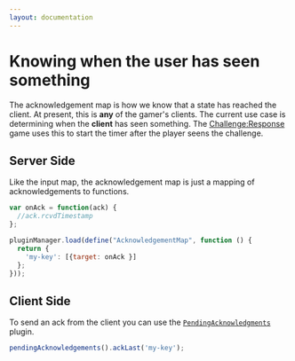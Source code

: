 ```yaml
---
layout: documentation
---
```


# Knowing when the user has seen something
The acknowledgement map is how we know that a state has reached the client. At present, this is **any** of the gamer's clients. The current use case is determining when the **client** has seen something. The [Challenge:Response](https://github.com/distributedlife/challenge-response/) game uses this to start the timer after the player seens the challenge.

## Server Side
Like the input map, the acknowledgement map is just a mapping of acknowledgements to functions.

~~~javascript
var onAck = function(ack) {
  //ack.rcvdTimestamp
};

pluginManager.load(define("AcknowledgementMap", function () {
  return {
    'my-key': [{target: onAck }]
  };
}));
~~~

## Client Side
To send an ack from the client you can use the [`PendingAcknowledgments`](/website/docs/api/ensemblejs-client/latest/PendingAcknowledgements.html) plugin.

~~~javascript
pendingAcknowledgements().ackLast('my-key');
~~~
